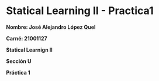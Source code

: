 # Statical Learning II - Practica1

**Nombre: José Alejandro López Quel**

**Carné: 21001127**

**Statical Learnign II**

**Sección U**

**Práctica 1**
